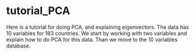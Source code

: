 # tutorial_PCA
Here is a tutorial for doing PCA, and explaining eigenvectors. The data has 10 variables for 183 countries. We start by 
working with two variables and explain how to do PCA for this data. Than we move to the 10 variables database.


